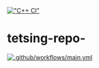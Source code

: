 [!["C++ CI"](https://github.com/1010l10/tetsing-repo-/actions/workflows/actions.yml/badge.svg)](https://github.com/1010l10/tetsing-repo-/actions/workflows/c++)
# tetsing-repo-

[![.github/workflows/main.yml](https://github.com/nandiniraut/tetsing-repo-1/actions/workflows/main.yml/badge.svg)](https://github.com/nandiniraut/tetsing-repo-1/actions/workflows/main.yml)
